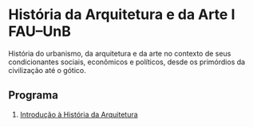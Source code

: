 ---
---

# História da Arquitetura e da Arte I FAU–UnB

História do urbanismo, da arquitetura e da arte no contexto de seus
condicionantes sociais, econômicos e políticos, desde os primórdios da
civilização até o gótico.

## Programa

1. [Introdução à História da Arquitetura](intro.md)

